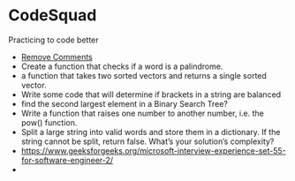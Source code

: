 # CodeSquad
Practicing to code better

- [Remove Comments](/Microsoft/remove%20comments.ipynb)
- Create a function that checks if a word is a palindrome.
- a function that takes two sorted vectors and returns a single sorted vector.
- Write some code that will determine if brackets in a string are balanced
- find the second largest element in a Binary Search Tree?
- Write a function that raises one number to another number, i.e. the pow() function.
- Split a large string into valid words and store them in a dictionary. If the string cannot be split, return false. What’s your solution’s complexity?
- https://www.geeksforgeeks.org/microsoft-interview-experience-set-55-for-software-engineer-2/
- 
